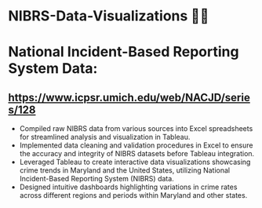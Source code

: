 # NIBRS-Data-Visualizations 👮🏾
# National Incident-Based Reporting System Data: 
https://www.icpsr.umich.edu/web/NACJD/series/128
---------

- Compiled raw NIBRS data from various sources into Excel spreadsheets for streamlined analysis and visualization in Tableau.
- Implemented data cleaning and validation procedures in Excel to ensure the accuracy and integrity of NIBRS datasets before Tableau integration.
- Leveraged Tableau to create interactive data visualizations showcasing crime trends in Maryland and the United States, utilizing National Incident-Based Reporting System (NIBRS) data.
- Designed intuitive dashboards highlighting variations in crime rates across different regions and periods within Maryland and other states.
